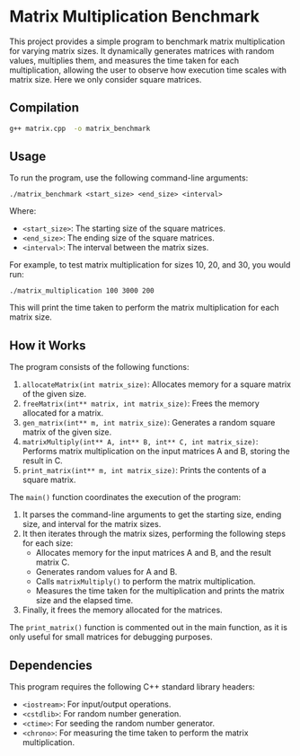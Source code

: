 # Matrix Multiplication Benchmark
This project provides a simple program to benchmark matrix multiplication for varying matrix sizes. It dynamically generates matrices with random values, multiplies them, and measures the time taken for each multiplication, allowing the user to observe how execution time scales with matrix size.
Here we only consider square matrices.  

## Compilation  
```bash
g++ matrix.cpp  -o matrix_benchmark 
```
## Usage
To run the program, use the following command-line arguments:

```
./matrix_benchmark <start_size> <end_size> <interval>
```

Where:

- `<start_size>`: The starting size of the square matrices.
- `<end_size>`: The ending size of the square matrices.
- `<interval>`: The interval between the matrix sizes.

For example, to test matrix multiplication for sizes 10, 20, and 30, you would run:

```
./matrix_multiplication 100 3000 200
```

This will print the time taken to perform the matrix multiplication for each matrix size.

## How it Works

The program consists of the following functions:

1. `allocateMatrix(int matrix_size)`: Allocates memory for a square matrix of the given size.
2. `freeMatrix(int** matrix, int matrix_size)`: Frees the memory allocated for a matrix.
3. `gen_matrix(int** m, int matrix_size)`: Generates a random square matrix of the given size.
4. `matrixMultiply(int** A, int** B, int** C, int matrix_size)`: Performs matrix multiplication on the input matrices A and B, storing the result in C.
5. `print_matrix(int** m, int matrix_size)`: Prints the contents of a square matrix.

The `main()` function coordinates the execution of the program:

1. It parses the command-line arguments to get the starting size, ending size, and interval for the matrix sizes.
2. It then iterates through the matrix sizes, performing the following steps for each size:
   - Allocates memory for the input matrices A and B, and the result matrix C.
   - Generates random values for A and B.
   - Calls `matrixMultiply()` to perform the matrix multiplication.
   - Measures the time taken for the multiplication and prints the matrix size and the elapsed time.
3. Finally, it frees the memory allocated for the matrices.

The `print_matrix()` function is commented out in the main function, as it is only useful for small matrices for debugging purposes.

## Dependencies

This program requires the following C++ standard library headers:

- `<iostream>`: For input/output operations.
- `<cstdlib>`: For random number generation.
- `<ctime>`: For seeding the random number generator.
- `<chrono>`: For measuring the time taken to perform the matrix multiplication.

